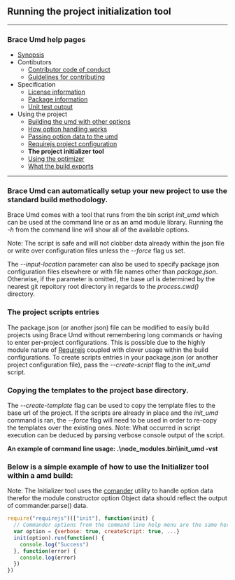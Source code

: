 ## Running the project initialization tool

---
### Brace Umd help pages
* [Synopsis](https://github.com/restarian/brace_umd/blob/master/docs/synopsis.md)
* Contibutors
  * [Contributor code of conduct](https://github.com/restarian/brace_umd/blob/master/docs/contibutors/contributor_code_of_conduct.md)
  * [Guidelines for contributing](https://github.com/restarian/brace_umd/blob/master/docs/contibutors/guidelines_for_contributing.md)
* Specification
  * [License information](https://github.com/restarian/brace_umd/blob/master/docs/specification/license_information.md)
  * [Package information](https://github.com/restarian/brace_umd/blob/master/docs/specification/package_information.md)
  * [Unit test output](https://github.com/restarian/brace_umd/blob/master/docs/specification/unit_test_output.md)
* Using the project
  * [Building the umd with other options](https://github.com/restarian/brace_umd/blob/master/docs/using_the_project/building_the_umd_with_other_options.md)
  * [How option handling works](https://github.com/restarian/brace_umd/blob/master/docs/using_the_project/how_option_handling_works.md)
  * [Passing option data to the umd](https://github.com/restarian/brace_umd/blob/master/docs/using_the_project/passing_option_data_to_the_umd.md)
  * [Requirejs project configuration](https://github.com/restarian/brace_umd/blob/master/docs/using_the_project/requirejs_project_configuration.md)
  * **The project initializer tool**
  * [Using the optimizer](https://github.com/restarian/brace_umd/blob/master/docs/using_the_project/using_the_optimizer.md)
  * [What the build exports](https://github.com/restarian/brace_umd/blob/master/docs/using_the_project/what_the_build_exports.md)

---


### Brace Umd can automatically setup your new project to use the standard build methodology.

Brace Umd comes with a tool that runs from the bin script *init_umd* which can be used at the command line or as an amd module library. Running the *-h* from the command line will show all of the available options.

Note: The script is safe and will not clobber data already within the json file or write over configuration files unless the *--force* flag us set.

The *--input-location* parameter can also be used to specify package json configuration files elsewhere or with file names other than *package.json*. Otherwise, if the parameter is omitted, the base url is determined by the nearest git repoitory root directory in regards to the *process.cwd()* directory.

### The project scripts entries
The package.json (or another json) file can be modified to easily build projects using Brace Umd without remembering long commands or having to enter per-project configurations. This is possible due to the highly module nature of [Requirejs](https://github.com/requirejs) coupled with clever usage within the build configurations. To create scripts entries in your package.json (or another project configuration file), pass the *--create-script* flag to the *init_umd* script. 

### Copying the templates to the project base directory.
The *--create-template* flag can be used to copy the template files to the base url of the project. If the scripts are already in place and the *init_umd* command is ran, the *--force* flag will need to be used in order to re-copy the templates over the existing ones. Note: What occurred in script execution can be deduced by parsing verbose console output of the script.

**An example of command line usage: .\node_modules\.bin\init_umd -vst**

### Below is a simple example of how to use the Initializer tool within a amd build:

Note: The Initializer tool uses the [comander](https://github.com/tj/commander.js) utility to handle option data therefor the module constructor option Object data should reflect the output of commander.parse() data.

```javascript
require("requirejs")(["init"], function(init) {
  // Commander options from the command line help menu are the same here.
  var option = {verbose: true, createScript: true, ...}
  init(option).run(function() {
    console.log("Success")
  }, function(error) {
    console.log(error)
  })
})
```
